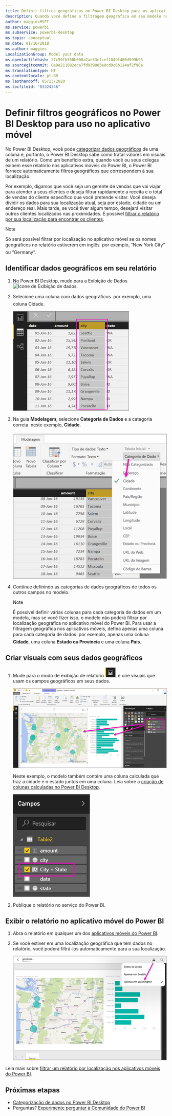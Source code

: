 ```yaml
---
title: Definir filtros geográficos no Power BI Desktop para os aplicativos móveis
description: Quando você define a filtragem geográfica em seu modelo no Power BI Desktop, é possível filtrar os dados para sua localização automaticamente nos aplicativos móveis do Power BI.
author: maggiesMSFT
ms.service: powerbi
ms.subservice: powerbi-desktop
ms.topic: conceptual
ms.date: 01/16/2018
ms.author: maggies
LocalizationGroup: Model your data
ms.openlocfilehash: 27c59fb550b608a7ae33cfcef1849f480d599b93
ms.sourcegitcommit: 0e9e211082eca7fd939803e0cd9c6b114af2f90a
ms.translationtype: HT
ms.contentlocale: pt-BR
ms.lasthandoff: 05/13/2020
ms.locfileid: "83324346"
---
```

# <a name="set-geographic-filters-in-power-bi-desktop-for-use-in-the-mobile-app"></a>Definir filtros geográficos no Power BI Desktop para uso no aplicativo móvel
No Power BI Desktop, você pode [categorizar dados geográficos](desktop-data-categorization.md) de uma coluna e, portanto, o Power BI Desktop sabe como tratar valores em visuais de um relatório. Como um benefício extra, quando você ou seus colegas exibem esse relatório nos aplicativos móveis do Power BI, o Power BI fornece automaticamente filtros geográficos que correspondem à sua localização. 

Por exemplo, digamos que você seja um gerente de vendas que vai viajar para atender a seus clientes e deseja filtrar rapidamente a receita e o total de vendas do cliente específico que você pretende visitar. Você deseja dividir os dados para sua localização atual, seja por estado, cidade ou um endereço real. Mais tarde, se você tiver algum tempo, desejará visitar outros clientes localizados nas proximidades. É possível [filtrar o relatório por sua localização para encontrar os clientes](../consumer/mobile/mobile-apps-geographic-filtering.md).

> [!NOTE]
> Só será possível filtrar por localização no aplicativo móvel se os nomes geográficos no relatório estiverem em inglês &#150; por exemplo, “New York City” ou “Germany”.
> 
> 

## <a name="identify-geographic-data-in-your-report"></a>Identificar dados geográficos em seu relatório
1. No Power BI Desktop, mude para a Exibição de Dados ![Ícone de Exibição de dados](media/desktop-mobile-geofiltering/pbi_desktop_data_icon.png).
2. Selecione uma coluna com dados geográficos &#151; por exemplo, uma coluna Cidade.
   
    ![Coluna Cidade](media/desktop-mobile-geofiltering/power-bi-desktop-geo-column.png)
3. Na guia **Modelagem**, selecione **Categoria de Dados** e a categoria correta &#151; neste exemplo, **Cidade**.
   
    ![Caixa de categoria de dados](media/desktop-mobile-geofiltering/power-bi-desktop-geo-category.png)
4. Continue definindo as categorias de dados geográficos de todos os outros campos no modelo. 
   
   > [!NOTE]
   > É possível definir várias colunas para cada categoria de dados em um modelo, mas se você fizer isso, o modelo não poderá filtrar por localização geográfica no aplicativo móvel do Power BI. Para usar a filtragem geográfica nos aplicativos móveis, defina apenas uma coluna para cada categoria de dados &#151; por exemplo, apenas uma coluna **Cidade**, uma coluna **Estado ou Província** e uma coluna **País**. 
   > 
   > 

## <a name="create-visuals-with-your-geographic-data"></a>Criar visuais com seus dados geográficos
1. Mude para o modo de exibição de relatório ![Ícone de Exibição de Relatório](media/desktop-mobile-geofiltering/power-bi-desktop-report-icon.png), e crie visuais que usam os campos geográficos em seus dados. 
   
    ![Relatório com o mapa](media/desktop-mobile-geofiltering/power-bi-desktop-geo-report.png)
   
    Neste exemplo, o modelo também contém uma coluna calculada que traz a cidade e o estado juntos em uma coluna. Leia sobre a [criação de colunas calculadas no Power BI Desktop](desktop-calculated-columns.md).
   
    ![Campo Cidade + Estado](media/desktop-mobile-geofiltering/power-bi-desktop-city-state-column.png)
2. Publique o relatório no serviço do Power BI.

## <a name="view-the-report-in-power-bi-mobile-app"></a>Exibir o relatório no aplicativo móvel do Power BI
1. Abra o relatório em qualquer um dos [aplicativos móveis do Power BI](../consumer/mobile/mobile-apps-for-mobile-devices.md).
2. Se você estiver em uma localização geográfica que tem dados no relatório, você poderá filtrá-los automaticamente para a sua localização.
   
    ![Filtro de replicação geográfica no aplicativo móvel](media/desktop-mobile-geofiltering/power-bi-mobile-geo-map-set-filter.png)

Leia mais sobre [filtrar um relatório por localização nos aplicativos móveis do Power BI](../consumer/mobile/mobile-apps-geographic-filtering.md).

## <a name="next-steps"></a>Próximas etapas
* [Categorização de dados no Power BI Desktop](desktop-data-categorization.md)  
* Perguntas? [Experimente perguntar à Comunidade do Power BI](https://community.powerbi.com/)
